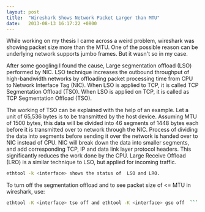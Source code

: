 ```yaml
---
layout: post
title:  "Wireshark Shows Network Packet Larger than MTU"
date:   2013-08-13 16:17:22 +0800
---
```


While working on my thesis I came across a weird problem, wireshark was showing packet size more than the MTU. One of the possible reason can be underlying network supports jumbo frames. But it wasn't so in my case. 

After some googling I found the cause, Large segmentation offload (LSO) performed by NIC. LSO technique  increases the outbound throughput of high-bandwidth networks by offloading packet processing time from CPU to Network Interface Tag (NIC). When LSO is applied to TCP, it is called TCP Segmentation Offload (TSO). When LSO is applied on TCP, it is called as TCP Segmentation Offload (TSO).

The working of TSO can be explained with the help of an example. Let a unit of 65,536 bytes is to be transmitted by the host device. Assuming MTU of 1500 bytes, this data will be divided into 46 segments of 1448 bytes each before it is transmitted over to network through the NIC. Process of dividing the data into segments before sending it over the network is handed over to NIC instead of CPU. NIC will break down the data into smaller segments, and add corresponding TCP, IP and data link layer protocol headers. This significantly reduces the work done by the CPU. Large Receive Offload (LRO) is a similar technique to LSO, but applied for incoming traffic. 

```bash
ethtool -k <interface> shows the status of  LSO and LRO.  
```
To turn off the segmentation offload and to see packet size of <= MTU in wireshark, use: 

```bash
ethtool -K <interface> tso off and ethtool -K <interface> gso off  ```
